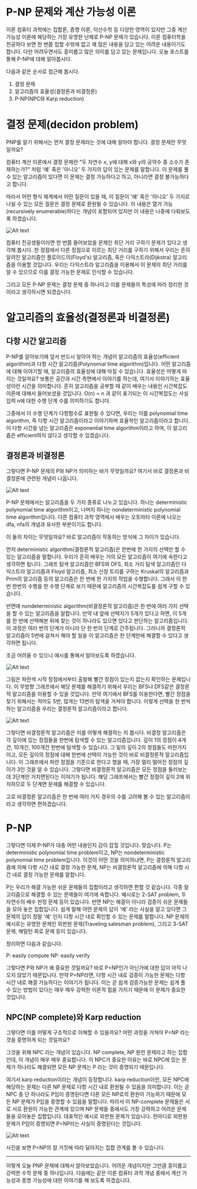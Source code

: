 P-NP 문제와 계산 가능성 이론
===

이론 컴퓨터 과학에는 집합론, 증명 이론, 이산수학 등 다양한 영역이 있지만 그중 계산 가능성 이론에 해당하는 가장 유명한 난제로 P-NP 문제가 있습니다. 이론 컴퓨터학을 전공하다 보면 한 번쯤 접할 수밖에 없고 꽤 많은 내용을 담고 있는 어려운 내용이기도 합니다. 다만 어려우면서도 흥미롭고 많은 의미를 담고 있는 문제입니다. 오늘 포스트를 통해 P-NP에 대해 알아봅시다.


다음과 같은 순서로 접근해 봅시다.

1. 결정 문제
2. 알고리즘의 효율성(결정론과 비결정론)
3. P-NP(NPC와 Karp reduction)




# 결정 문제(decidon problem)
PNP를 알기 위해서는 먼저 결정 문제라는 것에 대해 알아야 합니다. 결정 문제란 무엇일까요?

컴퓨터 계산 이론에서 결정 문제란 "두 자연수 x, y에 대해 x와 y의 공약수 중 소수가 존재하는가?" 처럼 '예' 혹은 '아니오' 두 가지의 답이 있는 문제를 말합니다. 이 문제를 풀 수 있는 알고리즘이 있다면 이 문제는 결정 가능하다고 하고, 아니라면 결정 불가능하다고 합니다.

따라서 어떤 형식 체계에서 어떤 질문이 있을 때, 이 질문이 '예' 혹은 '아니오' 두 가지로 나뉠 수 있는 모든 질문은 결정 문제로 환원될 수 있습니다. 이 내용은 열거 가능(recursively enumerable)하다는 개념이 포함되어 있지만 이 내용은 나중에 다뤄보도록 하겠습니다.

![Alt text](https://i.namu.wiki/i/8G5RihWaZvTQrsaxIjV_8Hlmrb4etWjGXZw6poqqHNgIw4X7OBUCHXTe-3aZ2sUgmtCe9CX7eqw5EpuLxQkyKXHh7wSQNHG6yVQg6hXlEOZUM1BeBaPi54WL6BqSAzYSC8JizZbVckaZjdmLf71DZg.gif)

컴퓨터 전공생들이라면 한 번쯤 들어보았을 문제인 최단 거리 구하기 문제가 있다고 생각해 봅시다. 한 정점에서 다른 정점으로 이르는 최단 거리를 구하기 위해서 우리는 흔히 알려진 알고리즘인 플로이드의(Floyd's) 알고리즘, 혹은 다익스트라(Dijkstra) 알고리즘을 이용할 것입니다. 우리는 다익스트라 알고리즘을 이용해서 이 문제의 최단 거리를 알 수 있으므로 이를 결정 가능한 문제로 인식할 수 있습니다.

그리고 모든 P-NP 문제는 결정 문제 중 하나이고 이를 문제들의 특성에 따라 정리한 것이라고 생각하시면 되겠습니다.





# 알고리즘의 효율성(결정론과 비결정론)

## 다항 시간 알고리즘
P-NP를 알아보기에 앞서 반드시 알아야 하는 개념이 알고리즘의 효율성(efficient algorithm)과 다항 시간 알고리즘(Polynomial time algorithm)입니다. 
어떤 알고리즘에 대해 이야기할 때, 알고리즘의 효율성에 대해 따질 수 있습니다. 효율성은 어떻게 따지는 것일까요? 보통은 공간과 시간 측면에서 이야기를 하는데, 여기서 이야기하는 효율성이란 시간을 의미합니다. 흔히 알고리즘을 공부할 때 같이 배우는 내용인 시간복잡도 이론에 대해서 들어보셨을 것입니다. O(n) = n 과 같이 표기되는 이 시간복잡도는 사실 입력 n에 대한 수행 단계 수를 의미하기도 합니다. 

그중에서 이 수행 단계가 다항함수로 표현될 수 있다면, 우리는 이를 polynomial time algorithm, 즉 다항 시간 알고리즘이라고 이야기하며 효율적인 알고리즘이라고 합니다. 이 다항 시간을 넘는 알고리즘은 exponential time algorithm이라고 하며, 이 알고리즘은 efficient하지 않다고 생각할 수 있겠습니다.

## 결정론과 비결정론
그렇다면 P-NP 문제의 P와 NP가 의미하는 바가 무엇일까요? 여기서 바로 결정론과 비결정론에 관련된 개념이 나옵니다.

![Alt text](https://static.javatpoint.com/tutorial/automata/images/automata-conversion-from-nfa-to-dfa.png)

P-NP 문제에서는 알고리즘을 두 가지 종류로 나누고 있습니다. 하나는 deterministic polynomial time algorithm이고, 나머지 하나는 nondeterministic polynomial time algorithm입니다. 다른 컴퓨터 과학 영역에서 배우는 오토마타 이론에 나오는 dfa, nfa의 개념과 유사한 부분이기도 합니다.

이 둘의 차이는 무엇일까요? 바로 알고리즘이 작동하는 방식에 그 차이가 있습니다.

먼저 deterministic algorithm(결정론적 알고리즘)은 한번에 한 가지의 선택만 할 수 있는 알고리즘을 말합니다. 우리가 흔히 배우는 거의 모든 알고리즘이 여기에 속한다고 생각하면 됩니다. 그래프 탐색 알고리즘인 BFS와 DFS, 최소 거리 탐색 알고리즘인 다익스트라 알고리즘과 Floyd 알고리즘, 최소 신장 트리를 구하는 Kruskal의 알고리즘과 Prim의 알고리즘 등의 알고리즘은 한 번에 한 가지의 작업을 수행합니다. 그래서 이 한번 한번의 수행을 한 수행 단계로 보기 때문에 알고리즘의 시간복잡도를 쉽게 구할 수 있습니다.

반면에 nondeterministic algorithm(비결정론적 알고리즘)은 한 번에 여러 가지 선택을 할 수 있는 알고리즘을 말합니다. 만약 내 앞에 선택지가 5개가 있다고 하면, 이 5개를 한 번에 선택해본 뒤에 찾는 것이 하나라도 있으면 있다고 판단하는 알고리즘입니다. 이 과정은 여러 번의 단계가 아니라 단 한 번의 단계로 간주됩니다. 그러니까 결정론적 알고리즘이 5번에 걸쳐서 해야 할 일을 이 알고리즘은 한 단계만에 해결할 수 있다고 생각하면 됩니다.

조금 어려울 수 있으니 예시를 통해서 알아보도록 하겠습니다.

![Alt text](https://private-user-images.githubusercontent.com/110978488/345661004-dd03fde5-04dd-427f-b76c-4622fefadde2.png?jwt=eyJhbGciOiJIUzI1NiIsInR5cCI6IkpXVCJ9.eyJpc3MiOiJnaXRodWIuY29tIiwiYXVkIjoicmF3LmdpdGh1YnVzZXJjb250ZW50LmNvbSIsImtleSI6ImtleTUiLCJleHAiOjE3MjAwNjE3NTAsIm5iZiI6MTcyMDA2MTQ1MCwicGF0aCI6Ii8xMTA5Nzg0ODgvMzQ1NjYxMDA0LWRkMDNmZGU1LTA0ZGQtNDI3Zi1iNzZjLTQ2MjJmZWZhZGRlMi5wbmc_WC1BbXotQWxnb3JpdGhtPUFXUzQtSE1BQy1TSEEyNTYmWC1BbXotQ3JlZGVudGlhbD1BS0lBVkNPRFlMU0E1M1BRSzRaQSUyRjIwMjQwNzA0JTJGdXMtZWFzdC0xJTJGczMlMkZhd3M0X3JlcXVlc3QmWC1BbXotRGF0ZT0yMDI0MDcwNFQwMjUwNTBaJlgtQW16LUV4cGlyZXM9MzAwJlgtQW16LVNpZ25hdHVyZT0xZTM0MTU3OTE3NjU1M2Y0ZjRmMWJmNjFmNzAwNzBiNDc0ZjVhMjk4NmI3ZGU2MmU1NjU0Y2JjNDUyZGVhNzNiJlgtQW16LVNpZ25lZEhlYWRlcnM9aG9zdCZhY3Rvcl9pZD0wJmtleV9pZD0wJnJlcG9faWQ9MCJ9.Fy0t7WS1cdA_p7NVdqy6fIcyJNzGqLBncTMSd6qYdSA)

그림은 파란색 시작 정점에서부터 출발해 빨간 정점이 있는지 없는지 확인하는 문제입니다. 이 무방향 그래프에서 해당 문제를 해결하기 위해서 우리는 BFS나 DFS같은 결정론적 알고리즘을 이용할 수 있을 것입니다.
만약 여기에서 BFS를 이용한다면, 빨간 정점을 찾기 위해서는 적어도 5번, 많게는 13번의 탐색을 거쳐야 합니다. 이렇게 선택을 한 번씩 하는 알고리즘을 우리는 결정론적 알고리즘이라고 합니다.

![Alt text](https://private-user-images.githubusercontent.com/110978488/345661610-189cf057-74c0-4412-9407-70635b8f7ada.png?jwt=eyJhbGciOiJIUzI1NiIsInR5cCI6IkpXVCJ9.eyJpc3MiOiJnaXRodWIuY29tIiwiYXVkIjoicmF3LmdpdGh1YnVzZXJjb250ZW50LmNvbSIsImtleSI6ImtleTUiLCJleHAiOjE3MjAwNjE3NTAsIm5iZiI6MTcyMDA2MTQ1MCwicGF0aCI6Ii8xMTA5Nzg0ODgvMzQ1NjYxNjEwLTE4OWNmMDU3LTc0YzAtNDQxMi05NDA3LTcwNjM1YjhmN2FkYS5wbmc_WC1BbXotQWxnb3JpdGhtPUFXUzQtSE1BQy1TSEEyNTYmWC1BbXotQ3JlZGVudGlhbD1BS0lBVkNPRFlMU0E1M1BRSzRaQSUyRjIwMjQwNzA0JTJGdXMtZWFzdC0xJTJGczMlMkZhd3M0X3JlcXVlc3QmWC1BbXotRGF0ZT0yMDI0MDcwNFQwMjUwNTBaJlgtQW16LUV4cGlyZXM9MzAwJlgtQW16LVNpZ25hdHVyZT1jYjMyOTQ3MGRjMTgyOTBmYTIyNWYyMmNmMTAwNDU3NDJhOTQ5NDJjNzgwMmY5ZWYzYjA1YjQ3MjY5ZTY2ZmFmJlgtQW16LVNpZ25lZEhlYWRlcnM9aG9zdCZhY3Rvcl9pZD0wJmtleV9pZD0wJnJlcG9faWQ9MCJ9.r6-k608kBdFvVRFNgrNk602o8kQCsetb1zP4MzJ4uXc)

그렇다면 비결정론적 알고리즘은 이를 어떻게 해결하는 지 봅시다. 비결정 알고리즘은 각 깊이에 있는 정점들을 한번에 탐색할 수 있는 알고리즘입니다. 깊이 1의 정점이 4개건, 10개건, 100개건 한번에 탐색할 수 있습니다. 그 밑의 깊이 2의 정점들도 마찬가지이고, 모든 깊이의 정점에 대해 한번에 선택이 가능한 것이 바로 비결정론적 알고리즘입니다. 이 그래프에서 파란 정점을 기준으로 한다고 했을 때, 가장 멀리 떨어진 정점의 깊이가 3인 것을 알 수 있습니다. 그렇다면 비결정론적 알고리즘은 모든 정점을 둘러보는데 3단계만 거치면된다는 이야기가 됩니다. 해당 그래프에서는 빨간 정점이 깊이 2에 위치하므로 두 단계면 문제를 해결할 수 있습니다.

고로 비결정론 알고리즘은 한 번에 여러 가지 경우의 수를 고려해 볼 수 있는 알고리즘이라고 생각하면 편하겠습니다. 




# P-NP
그렇다면 이제 P-NP가 대충 어떤 내용인지 감이 잡힐 것입니다. 맞습니다. P는 deterministic polynomial time problem이고, NP는 nondeterministic polynomial time problem입니다. 이것이 어떤 것을 의미하냐면, P는 결정론적 알고리즘에 의해 다항 시간 내로 결정 가능한 문제, NP는 비결정론적 알고리즘에 의해 다항 시간 내로 결정 가능한 문제를 말합니다.

P는 우리가 해결 가능한 쉬운 문제들의 집합이라고 생각하면 편할 것 같습니다. 각종 알고리즘으로 해결할 수 있는 문제들이 여기에 속합니다. 예시로는 2-SAT problem, 두 자연수의 배수 판정 문제 등이 있습니다. 반면 NP는 해결이 아니라 검증이 쉬운 문제들을 모아 놓은 집합입니다. 쉽게 말해 어떤 문제의 답이 '예' 라는 사실을 알고 있다면 그 문제의 답이 정말 '예' 인지 다항 시간 내로 확인할 수 있는 문제를 말합니다. NP 문제의 예시로는 유명한 문제인 외판원 문제(Traveling salesman problem), 그리고 3-SAT 문제, 해밀턴 회로 문제 등이 있습니다. 

정리하면 다음과 같습니다.

P: easily compute
NP: easily verify

그렇다면 P와 NP가 왜 중요한 것일까요? 바로 P=NP인가 아닌가에 대한 답이 아직 나오지 않았기 때문입니다. 만약 P=NP라면, 다항 시간 내로 검증이 가능한 문제는 다항 시간 내로 해결 가능하다는 이야기가 됩니다. 이는 곧 쉽게 검증가능한 문제는 쉽게 풀 수 있는 방법이 있다는 매우 매우 강력한 이론적 힘을 가지기 때문에 이 문제가 중요한 것입니다.


## NPC(NP complete)와 Karp reduction
그렇다면 이를 어떻게 구조적으로 이해할 수 있을까요? 어떤 과정을 거쳐야 P=NP 라는 것을 증명하게 되는 것일까요?

그것을 위해 NPC 라는 개념이 있습니다. NP complete, NP 완전 문제라고 하는 집합인데, 이 개념이 매우 매우 중요합니다. 이 NPC가 중요한 이유는 바로 NPC에 있는 문제가 하나라도 해결되면 모든 NP 문제는 P 라는 것이 증명되기 때문입니다.

여기서 karp reduction이라는 개념이 등장합니다. karp reduction이란, 모든 NPC에 해당하는 문제는 다른 NP 문제로 다항 시간 내로 환원될 수 있음을 의미합니다. 이는 곧 NPC 중 단 하나라도 P임이 증명된다면 다른 모든 NP로의 환원이 가능하기 때문에 모든 NP 문제가 P임을 증명할 수 있음을 말합니다. 따라서 이 NP-complete 문제들은 서로 서로 환원이 가능한 관계에 있으며 NP 문제들 중에서도 가장 강력하고 어려운 문제들을 모아놓은 집합입니다. 대표적인 예시로 외판원 문제가 있습니다. 한마디로 외판원 문제가 P임이 증명되면 P=NP라는 사실이 증명된다는 것입니다.

![Alt text](https://i.namu.wiki/i/P3D4MogSA_KnPk5bbkp62AKn3KR_GT8NDY-d34TgPZITaEVQUtlzLMMcRxBjyFqfccvmNQJcF8vJM5gwbUUJAl_1B5eAQShOmx70huwVxMZHrWHvSAeMnmBJiGvK-CgyxzLR3v2RPyD5UcwOYQd-Yg.webp)

사진을 보면 P=NP의 참 거짓에 따라 달라지는 집합 관계를 볼 수 있습니다.

***

이렇게 오늘 PNP 문제에 대해서 알아보았습니다. 어려운 개념이지만 그만큼 흥미롭고 강력한 수학 문제 중 하나입니다. 다음에는 같은 이론 컴퓨터 과학 개념 중에서 계산 가능성과 증명 가능성에 대한 이야기를 해 보도록 하겠습니다.
